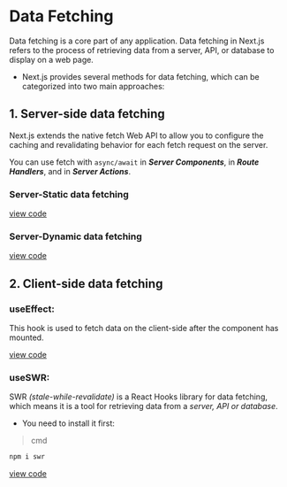 # Data Fetching
Data fetching is a core part of any application. Data fetching in Next.js refers to the process of retrieving data from a server, API, or database to display on a web page.
* Next.js provides several methods for data fetching, which can be categorized into two main approaches:

## 1. Server-side data fetching
Next.js extends the native fetch Web API to allow you to configure the caching and revalidating behavior for each fetch request on the server.

You can use fetch with `async/await` in ***Server Components***, in ***Route Handlers***, and in ***Server Actions***.

### Server-Static data fetching

[view code](/step17_api/03_data-fetching/src/app/server1.tsx)

### Server-Dynamic data fetching

[view code](/step17_api/03_data-fetching/src/app/server2.tsx)

## 2. Client-side data fetching
### **useEffect:**
This hook is used to fetch data on the client-side after the component has mounted.

[view code](/step17_api/03_data-fetching/src/app/client1.tsx)

### **useSWR:**
SWR *(stale-while-revalidate)* is a React Hooks library for data fetching, which means it is a tool for retrieving data from a *server, API or database*.

* You need to install it first:

> cmd
```bash
npm i swr
```

[view code](/step17_api/03_data-fetching/src/app/client2.tsx)
